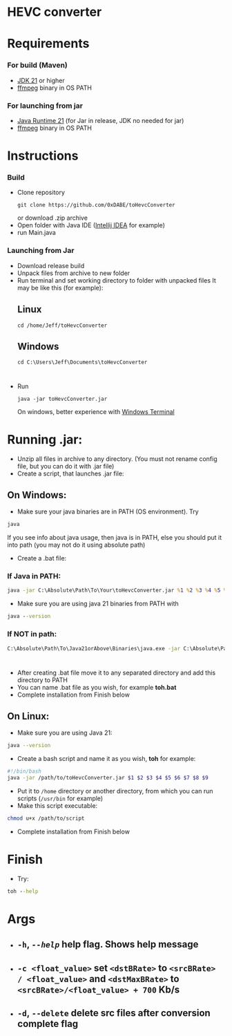 #     HEVC converter

# Requirements
### For build (Maven)
- [JDK 21](https://www.oracle.com/uk/java/technologies/downloads/) or higher
- [ffmpeg](https://github.com/FFmpeg/FFmpeg) binary in OS PATH

### For launching from jar
- [Java Runtime 21](https://www.java.com/en/download/manual.jsp) (for Jar in release, JDK no needed for jar)
- [ffmpeg](https://github.com/FFmpeg/FFmpeg) binary in OS PATH


# Instructions
### Build
- Clone repository
  ```shell
  git clone https://github.com/0xDABE/toHevcConverter
  ```
  or download .zip archive
- Open folder with Java IDE ([Intellij IDEA](https://www.jetbrains.com/idea/) for example)
- run Main.java

### Launching from Jar
- Download release build
- Unpack files from archive to new folder
- Run terminal and set working directory to folder with unpacked files
  It may be like this (for example):
  ## Linux
  ```shell
  cd /home/Jeff/toHevcConverter
  ```
  ## Windows
  ```shell
  cd C:\Users\Jeff\Documents\toHevcConverter
  ```
  
#

- Run
  ```shell
  java -jar toHevcConverter.jar
  ```
  On windows, better experience with [Windows Terminal](https://apps.microsoft.com/store/detail/windows-terminal/9N0DX20HK701)

# Running .jar:
- Unzip all files in archive to any directory. (You must not rename config file, but you can do it with .jar file)
- Create a script, that launches .jar file:
## On Windows:
- Make sure your java binaries are in PATH (OS environment). Try
 ```cmd
java
```
If you see info about java usage, then java is in PATH, else you should put it into path (you may not do it using absolute path)
- Create a .bat file:
### If Java in PATH:
```cmd
java -jar C:\Absolute\Path\To\Your\toHevcConverter.jar %1 %2 %3 %4 %5 %6 %7 %8 %9
```
- Make sure you are using java 21 binaries from PATH with
```cmd
java --version
```
### If NOT in path:
```cmd
C:\Absolute\Path\To\Java21orAbove\Binaries\java.exe -jar C:\Absolute\Path\To\Your\toHevcConverter.jar %1 %2 %3 %4 %5 %6 %7 %8 %9
```
#
- After creating .bat file move it to any separated directory and add this directory to PATH
- You can name .bat file as you wish, for example **toh.bat**
- Complete installation from Finish below
## On Linux:
- Make sure you are using Java 21:
```bash
java --version
```
- Create a bash script and name it as you wish, **toh** for example:
```bash
#!/bin/bash
java -jar /path/to/toHevcConverter.jar $1 $2 $3 $4 $5 $6 $7 $8 $9
```
- Put it to `/home` directory or another directory, from which you can run scripts (`/usr/bin` for example)
- Make this script executable:
```bash
chmod u+x /path/to/script
```
- Complete installation from Finish below
# Finish
- Try:
```cmd
toh --help
```

# Args
- ## `-h`, *`--help`* help flag. Shows help message
- ## `-c <float_value>` set `<dstBRate>` to `<srcBRate> / <float_value>` and `<dstMaxBRate>` to `<srcBRate>/<float_value> + 700` Kb/s
- ## `-d`, `--delete` delete src files after conversion complete flag



